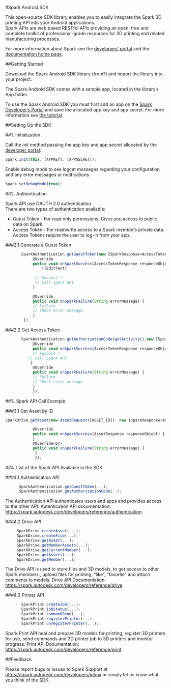 #Spark Android SDK

This open-source SDK library enables you to easily integrate the Spark 3D printing API into your Android applications.<br>
Spark APIs are web based RESTful APIs providing an open, free and complete toolkit of professional-grade resources for 3D printing and related manufacturing processes. 

For more information about Spark see the [developers’ portal](https://spark.autodesk.com/developers/) and the [documentation home page](https://spark.autodesk.com/developers/reference/).

##Getting Started

Download the Spark Android SDK library (from?) and import the library into your project.

The Spark Android SDK comes with a sample app, located in the library’s App folder.

To use the Spark Android SDK you must first add an app on the [Spark Developer’s Portal](https://spark.autodesk.com/developers/myApps) and save the allocated app key and app secret. For more information see [the tutorial](https://spark.autodesk.com/developers/reference/introduction/tutorials/register-an-app).

##Setting Up the SDK

##1. Initialization

Call the init method passing the app key and app secret allocated by the [developer portal](https://spark.autodesk.com/developers/myApps):
```JavaScript
Spark.init(this, [APPKEY], [APPSECRET]);
```
Enable debug mode to see logcat messages regarding your configuration and any error messages or notifications.<br>
```JavaScript
Spark.setDebugMode(true);
```

##2. Authentication

Spark API use OAUTH 2.0 authentication.<br>
There are two types of authentication available:<br>
* Guest Token - For read only permissions. Gives you access to public data on Spark.
* Access Token - For read\write access to a Spark member’s private data. Access Tokens require the user to log-in from your app.

###2.1 Generate a Guest Token

```JavaScript
       SparkAuthentication.getGuestToken(new ISparkResponse<AccessTokenResponse>() {
            @Override
            public void onSparkSuccess(AccessTokenResponse responseObject) {
                ((EditText) 
			
             // Success !
             // Call Spark API
            }

            @Override
            public void onSparkFailure(String errorMessage) {
	        // Failure
            // Check error message
            }
        });
```

###2.2  Get Access Token
```JavaScript
       SparkAuthentication.getAuthorizationCode(getActivity(),new ISparkResponse<AccessTokenResponse>() {
            @Override
            public void onSparkSuccess(AccessTokenResponse responseObject) {
            // Success !
	      // Call Spark API
           }
            @Override
            public void onSparkFailure(String errorMessage) {
            // Failure
            // Check error message
            }
            });
```

##3. Spark API Call Example

###3.1 Get Asset by ID
```JavaScript
SparkDrive.getAsset(new AssetRequest([ASSET_ID]), new ISparkResponse<AssetResponse>() {<br>

            @Override 
            public void onSparkSuccess(AssetResponse responseObject) { 
            }
            @Override<br>
            public void onSparkFailure(String errorMessage) { 
             } 
             }); 
```
##4. List of the Spark API Available in the SDK

###4.1 Authentication API
```JavaScript
      SparkAuthentication.getGuestToken(...); 
      SparkAuthentication.getAuthorizationCode(..); 
```
The Authentication API authenticates users and apps and provides access to the other API. 
Autentication API documentation: https://spark.autodesk.com/developers/reference/authentication.

###4.2 Drive API
```JavaScript     
     SparkDrive.createAsset(...); 
     SparkDrive.createFile(...); 
     SparkDrive.getAsset(...); 
     SparkDrive.getMemberAssets(...); 
     SparkDrive.getCurrentMember(...); 
     SparkDrive.getAssets(...); 
     SparkDrive.getMember(...); 
```

The Drive API is used to store files and 3D models, to get access to other Spark members , upload files for printing, “like”, “favorite” and attach comments to models. 
Drive API Documentation: https://spark.autodesk.com/developers/reference/drive.

###4.3 Printer API
```JavaScript
       SparkPrint.createJob(...); 
       SparkPrint.jobStatus(...); 
       SparkPrint.commandSend(...); 
       SparkPrint.registerPrinter(...); 
       SparkPrint.unregisterPrinter(...);
```

Spark Print API heal and prepare 3D models for printing, register 3D printers for use, send commands and 3D printer job to 3D printers and monitor progress.
Print API Documentation: https://spark.autodesk.com/developers/reference/print.


##Feedback

Please report bugs or issues to Spark Support at https://spark.autodesk.com/developers/inbox or simply let us know what you think of the SDK.
